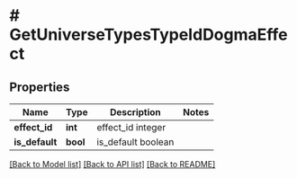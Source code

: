 # # GetUniverseTypesTypeIdDogmaEffect

## Properties

Name | Type | Description | Notes
------------ | ------------- | ------------- | -------------
**effect_id** | **int** | effect_id integer |
**is_default** | **bool** | is_default boolean |

[[Back to Model list]](../../README.md#models) [[Back to API list]](../../README.md#endpoints) [[Back to README]](../../README.md)
